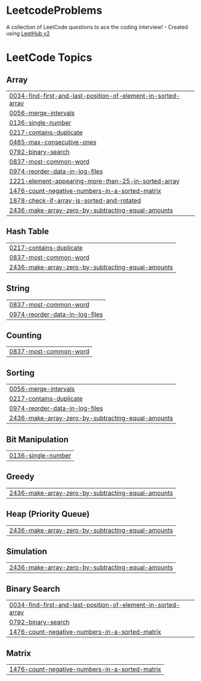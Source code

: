 # LeetcodeProblems
A collection of LeetCode questions to ace the coding interview! - Created using [LeetHub v2](https://github.com/arunbhardwaj/LeetHub-2.0)

<!---LeetCode Topics Start-->
# LeetCode Topics
## Array
|  |
| ------- |
| [0034-find-first-and-last-position-of-element-in-sorted-array](https://github.com/aishreddy13/LeetcodeProblems/tree/master/0034-find-first-and-last-position-of-element-in-sorted-array) |
| [0056-merge-intervals](https://github.com/aishreddy13/LeetcodeProblems/tree/master/0056-merge-intervals) |
| [0136-single-number](https://github.com/aishreddy13/LeetcodeProblems/tree/master/0136-single-number) |
| [0217-contains-duplicate](https://github.com/aishreddy13/LeetcodeProblems/tree/master/0217-contains-duplicate) |
| [0485-max-consecutive-ones](https://github.com/aishreddy13/LeetcodeProblems/tree/master/0485-max-consecutive-ones) |
| [0792-binary-search](https://github.com/aishreddy13/LeetcodeProblems/tree/master/0792-binary-search) |
| [0837-most-common-word](https://github.com/aishreddy13/LeetcodeProblems/tree/master/0837-most-common-word) |
| [0974-reorder-data-in-log-files](https://github.com/aishreddy13/LeetcodeProblems/tree/master/0974-reorder-data-in-log-files) |
| [1221-element-appearing-more-than-25-in-sorted-array](https://github.com/aishreddy13/LeetcodeProblems/tree/master/1221-element-appearing-more-than-25-in-sorted-array) |
| [1476-count-negative-numbers-in-a-sorted-matrix](https://github.com/aishreddy13/LeetcodeProblems/tree/master/1476-count-negative-numbers-in-a-sorted-matrix) |
| [1878-check-if-array-is-sorted-and-rotated](https://github.com/aishreddy13/LeetcodeProblems/tree/master/1878-check-if-array-is-sorted-and-rotated) |
| [2436-make-array-zero-by-subtracting-equal-amounts](https://github.com/aishreddy13/LeetcodeProblems/tree/master/2436-make-array-zero-by-subtracting-equal-amounts) |
## Hash Table
|  |
| ------- |
| [0217-contains-duplicate](https://github.com/aishreddy13/LeetcodeProblems/tree/master/0217-contains-duplicate) |
| [0837-most-common-word](https://github.com/aishreddy13/LeetcodeProblems/tree/master/0837-most-common-word) |
| [2436-make-array-zero-by-subtracting-equal-amounts](https://github.com/aishreddy13/LeetcodeProblems/tree/master/2436-make-array-zero-by-subtracting-equal-amounts) |
## String
|  |
| ------- |
| [0837-most-common-word](https://github.com/aishreddy13/LeetcodeProblems/tree/master/0837-most-common-word) |
| [0974-reorder-data-in-log-files](https://github.com/aishreddy13/LeetcodeProblems/tree/master/0974-reorder-data-in-log-files) |
## Counting
|  |
| ------- |
| [0837-most-common-word](https://github.com/aishreddy13/LeetcodeProblems/tree/master/0837-most-common-word) |
## Sorting
|  |
| ------- |
| [0056-merge-intervals](https://github.com/aishreddy13/LeetcodeProblems/tree/master/0056-merge-intervals) |
| [0217-contains-duplicate](https://github.com/aishreddy13/LeetcodeProblems/tree/master/0217-contains-duplicate) |
| [0974-reorder-data-in-log-files](https://github.com/aishreddy13/LeetcodeProblems/tree/master/0974-reorder-data-in-log-files) |
| [2436-make-array-zero-by-subtracting-equal-amounts](https://github.com/aishreddy13/LeetcodeProblems/tree/master/2436-make-array-zero-by-subtracting-equal-amounts) |
## Bit Manipulation
|  |
| ------- |
| [0136-single-number](https://github.com/aishreddy13/LeetcodeProblems/tree/master/0136-single-number) |
## Greedy
|  |
| ------- |
| [2436-make-array-zero-by-subtracting-equal-amounts](https://github.com/aishreddy13/LeetcodeProblems/tree/master/2436-make-array-zero-by-subtracting-equal-amounts) |
## Heap (Priority Queue)
|  |
| ------- |
| [2436-make-array-zero-by-subtracting-equal-amounts](https://github.com/aishreddy13/LeetcodeProblems/tree/master/2436-make-array-zero-by-subtracting-equal-amounts) |
## Simulation
|  |
| ------- |
| [2436-make-array-zero-by-subtracting-equal-amounts](https://github.com/aishreddy13/LeetcodeProblems/tree/master/2436-make-array-zero-by-subtracting-equal-amounts) |
## Binary Search
|  |
| ------- |
| [0034-find-first-and-last-position-of-element-in-sorted-array](https://github.com/aishreddy13/LeetcodeProblems/tree/master/0034-find-first-and-last-position-of-element-in-sorted-array) |
| [0792-binary-search](https://github.com/aishreddy13/LeetcodeProblems/tree/master/0792-binary-search) |
| [1476-count-negative-numbers-in-a-sorted-matrix](https://github.com/aishreddy13/LeetcodeProblems/tree/master/1476-count-negative-numbers-in-a-sorted-matrix) |
## Matrix
|  |
| ------- |
| [1476-count-negative-numbers-in-a-sorted-matrix](https://github.com/aishreddy13/LeetcodeProblems/tree/master/1476-count-negative-numbers-in-a-sorted-matrix) |
<!---LeetCode Topics End-->
